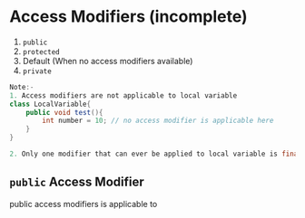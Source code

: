 # Access Modifiers (incomplete)

1. `public`
2. `protected`
3. Default (When no access modifiers available)
4. `private`


```java
Note:-
1. Access modifiers are not applicable to local variable
class LocalVariable{
    public void test(){
        int number = 10; // no access modifier is applicable here
    }
}

2. Only one modifier that can ever be applied to local variable is final
```
## `public` Access Modifier

public access modifiers is applicable to 
